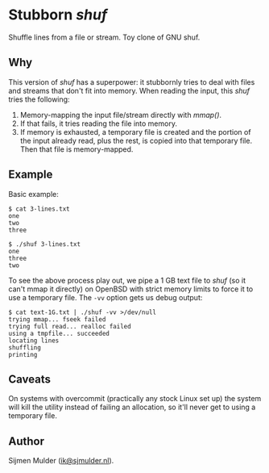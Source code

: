 Stubborn *shuf*
===============
Shuffle lines from a file or stream. Toy clone of GNU shuf.

Why
---
This version of *shuf* has a superpower: it stubbornly tries to deal
with files and streams that don't fit into memory. When reading the
input, this *shuf* tries the following:

 1. Memory-mapping the input file/stream directly with *mmap()*.
 2. If that fails, it tries reading the file into memory.
 3. If memory is exhausted, a temporary file is created and the portion
    of the input already read, plus the rest, is copied into that
    temporary file. Then that file is memory-mapped.

Example
-------
Basic example:

    $ cat 3-lines.txt
    one
    two
    three

    $ ./shuf 3-lines.txt
    one
    three
    two

To see the above process play out, we pipe a 1 GB text file to *shuf*
(so it can't mmap it directly) on OpenBSD with strict memory limits to
force it to use a temporary file. The `-vv` option gets us debug output:

    $ cat text-1G.txt | ./shuf -vv >/dev/null
    trying mmap... fseek failed
    trying full read... realloc failed
    using a tmpfile... succeeded
    locating lines
    shuffling
    printing

Caveats
-------
On systems with overcommit (practically any stock Linux set up) the
system will kill the utility instead of failing an allocation, so it'll
never get to using a temporary file.

Author
------
Sijmen Mulder (<ik@sjmulder.nl>).
